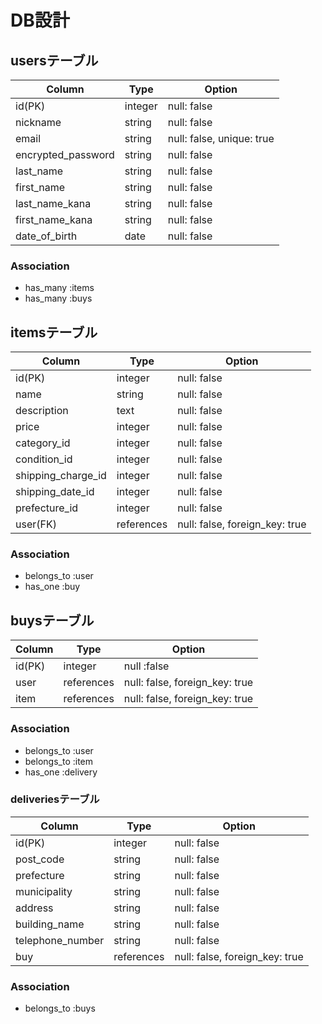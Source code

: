 # DB設計
## usersテーブル
| Column | Type | Option |
|-|-|-|
| id(PK) | integer | null: false |
| nickname | string | null: false |
| email | string | null: false, unique: true |
| encrypted_password | string | null: false |
| last_name | string | null: false |
| first_name | string | null: false |
| last_name_kana | string | null: false |
| first_name_kana | string | null: false |
| date_of_birth | date | null: false |

### Association
- has_many :items
- has_many :buys

## itemsテーブル
| Column | Type | Option |
|-|-|-|
| id(PK) | integer | null: false |
| name | string | null: false |
| description | text | null: false |
| price | integer | null: false |
| category_id | integer | null: false |
| condition_id | integer | null: false |
| shipping_charge_id | integer | null: false |
| shipping_date_id | integer | null: false |
| prefecture_id | integer | null: false |
| user(FK) | references | null: false, foreign_key: true |

### Association
- belongs_to :user
- has_one :buy

## buysテーブル
| Column | Type | Option |
|-|-|-|
| id(PK) | integer | null :false |
| user | references | null: false, foreign_key: true |
| item | references | null: false, foreign_key: true |

### Association
- belongs_to :user
- belongs_to :item
- has_one :delivery

### deliveriesテーブル
| Column | Type | Option |
|-|-|-|
| id(PK) | integer | null: false |
| post_code | string | null: false |
| prefecture | string | null: false |
| municipality | string | null: false |
| address | string | null: false |
| building_name | string | null: false |
| telephone_number | string | null: false |
| buy | references | null: false, foreign_key: true |

### Association
- belongs_to :buys
